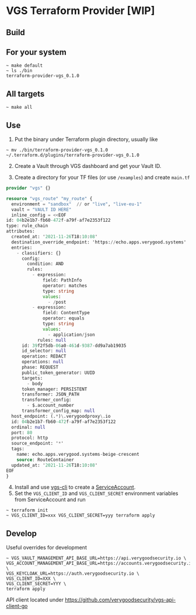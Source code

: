 # VGS Terraform Provider [WIP]

## Build
## For your system
```shell
~ make default
~ ls ./bin
terraform-provider-vgs_0.1.0
```

## All targets
```shell
~ make all
```

## Use
1. Put the binary under Terraform plugin directory, usually like
```shell
~ mv ./bin/terraform-provider-vgs_0.1.0 ~/.terraform.d/plugins/terraform-provider-vgs_0.1.0
```

2. Create a Vault through VGS dashboard and get your Vault ID.

3. Create a directory for your TF files (or use `/examples`) and create `main.tf`
```terraform
provider "vgs" {}

resource "vgs_route" "my_route" {
  environment = "sandbox"  // or "live", "live-eu-1"
  vault = "VAULT ID HERE"
  inline_config = <<EOF
id: 04b2e1b7-fb60-472f-a79f-af7e2353f122
type: rule_chain
attributes:
  created_at: '2021-11-26T18:10:08'
  destination_override_endpoint: 'https://echo.apps.verygood.systems'
  entries:
    - classifiers: {}
      config:
        condition: AND
        rules:
          - expression:
              field: PathInfo
              operator: matches
              type: string
              values:
                - /post
          - expression:
              field: ContentType
              operator: equals
              type: string
              values:
                - application/json
            rules: null
      id: 39f2f5db-06a0-461d-9387-dd9a7ab19035
      id_selector: null
      operation: REDACT
      operations: null
      phase: REQUEST
      public_token_generator: UUID
      targets:
        - body
      token_manager: PERSISTENT
      transformer: JSON_PATH
      transformer_config:
        - $.account_number
      transformer_config_map: null
  host_endpoint: (.*)\.verygoodproxy\.io
  id: 04b2e1b7-fb60-472f-a79f-af7e2353f122
  ordinal: null
  port: 80
  protocol: http
  source_endpoint: '*'
  tags:
    name: echo.apps.verygood.systems-beige-crescent
    source: RouteContainer
  updated_at: '2021-11-26T18:10:08'
EOF
}
```

4. Install and use [vgs-cli](https://github.com/verygoodsecurity/vgs-cli) to create a [ServiceAccount](https://www.verygoodsecurity.com/docs/vgs-cli/service-account#create).
5. Set the `VGS_CLIENT_ID` and `VGS_CLIENT_SECRET` environment variables from ServiceAccount and run
```shell
~ terraform init
~ VGS_CLIENT_ID=xxx VGS_CLIENT_SECRET=yyy terraform apply
```

## Develop

Useful overrides for development
```shell
~ VGS_VAULT_MANAGEMENT_API_BASE_URL=https://api.verygoodsecurity.io \
VGS_ACCOUNT_MANAGEMENT_API_BASE_URL=https://accounts.verygoodsecurity.io \
VGS_KEYCLOAK_URL=https://auth.verygoodsecurity.io \
VGS_CLIENT_ID=XXX \
VGS_CLIENT_SECRET=YYY \
terraform apply
```

API client located under https://github.com/verygoodsecurity/vgs-api-client-go
